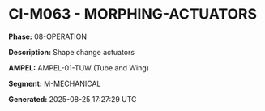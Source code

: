 # CI-M063 - MORPHING-ACTUATORS

**Phase:** 08-OPERATION

**Description:** Shape change actuators

**AMPEL:** AMPEL-01-TUW (Tube and Wing)

**Segment:** M-MECHANICAL

**Generated:** 2025-08-25 17:27:29 UTC
